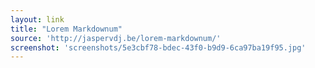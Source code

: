 ```yaml
---
layout: link
title: "Lorem Markdownum"
source: 'http://jaspervdj.be/lorem-markdownum/'
screenshot: 'screenshots/5e3cbf78-bdec-43f0-b9d9-6ca97ba19f95.jpg'
---
```


